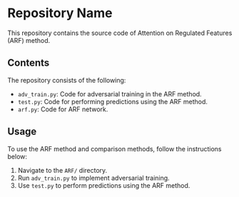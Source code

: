 # Repository Name

This repository contains the source code of Attention on Regulated Features (ARF) method.

## Contents

The repository consists of the following:
  - `adv_train.py`: Code for adversarial training in the ARF method.
  - `test.py`: Code for performing predictions using the ARF method.
  - `arf.py`: Code for ARF network.

## Usage

To use the ARF method and comparison methods, follow the instructions below:

1. Navigate to the `ARF/` directory.
2. Run `adv_train.py` to implement adversarial training.
3. Use `test.py` to perform predictions using the ARF method.
